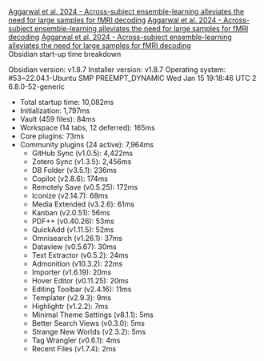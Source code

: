 [Aggarwal et al. 2024 - Across-subject ensemble-learning alleviates the need for large samples for fMRI decoding](/Papers/References/Aggarwal%20et%20al.%202024%20-%20Across-subject%20ensemble-learning%20alleviates%20the%20need%20for%20large%20samples%20for%20fMRI%20decoding.md)
[Aggarwal et al. 2024 - Across-subject ensemble-learning alleviates the need for large samples for fMRI decoding](/Papers/References/Aggarwal%20et%20al.%202024%20-%20Across-subject%20ensemble-learning%20alleviates%20the%20need%20for%20large%20samples%20for%20fMRI%20decoding.md)
[Aggarwal et al. 2024 - Across-subject ensemble-learning alleviates the need for large samples for fMRI decoding](/Papers/References/Aggarwal%20et%20al.%202024%20-%20Across-subject%20ensemble-learning%20alleviates%20the%20need%20for%20large%20samples%20for%20fMRI%20decoding.md)  
Obsidian start-up time breakdown

Obsidian version: v1.8.7
Installer version: v1.8.7
Operating system: #53~22.04.1-Ubuntu SMP PREEMPT_DYNAMIC Wed Jan 15 19:18:46 UTC 2 6.8.0-52-generic

- Total startup time: 10,082ms
- Initialization: 1,797ms
- Vault (459 files): 84ms
- Workspace (14 tabs, 12 deferred): 165ms
- Core plugins: 73ms
- Community plugins (24 active): 7,964ms
  - GitHub Sync (v1.0.5): 4,422ms
  - Zotero Sync (v1.3.5): 2,456ms
  - DB Folder (v3.5.1): 236ms
  - Copilot (v2.8.6): 174ms
  - Remotely Save (v0.5.25): 172ms
  - Iconize (v2.14.7): 68ms
  - Media Extended (v3.2.6): 61ms
  - Kanban (v2.0.51): 56ms
  - PDF++ (v0.40.26): 53ms
  - QuickAdd (v1.11.5): 52ms
  - Omnisearch (v1.26.1): 37ms
  - Dataview (v0.5.67): 30ms
  - Text Extractor (v0.5.2): 24ms
  - Admonition (v10.3.2): 22ms
  - Importer (v1.6.19): 20ms
  - Hover Editor (v0.11.25): 20ms
  - Editing Toolbar (v2.4.16): 11ms
  - Templater (v2.9.3): 9ms
  - Highlightr (v1.2.2): 7ms
  - Minimal Theme Settings (v8.1.1): 5ms
  - Better Search Views (v0.3.0): 5ms
  - Strange New Worlds (v2.3.2): 5ms
  - Tag Wrangler (v0.6.1): 4ms
  - Recent Files (v1.7.4): 2ms